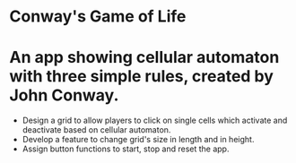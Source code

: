 # Conway's Game of Life

  # An app showing cellular automaton with three simple rules, created by John Conway.

- Design a grid to allow players to click on single cells which activate and deactivate based on cellular automaton.
- Develop a feature to change grid's size in length and in height.
- Assign button functions to start, stop and reset the app.

